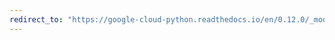 ```yaml
---
redirect_to: "https://google-cloud-python.readthedocs.io/en/0.12.0/_modules/gcloud/bigtable/client.html"
---
```


